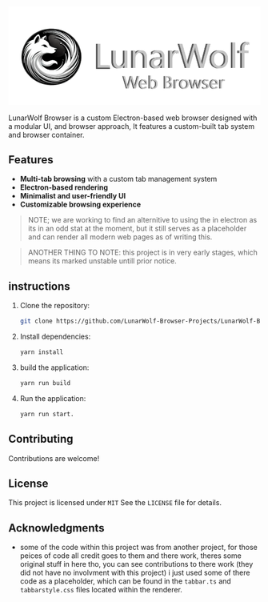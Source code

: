 ![LunarWolf Banner](static/app_banner/app_banner_refined.png)

LunarWolf Browser is a custom Electron-based web browser designed with a modular UI, and browser approach, It features a custom-built tab system and browser container.

## Features
- **Multi-tab browsing** with a custom tab management system
- **Electron-based rendering**
- **Minimalist and user-friendly UI**
- **Customizable browsing experience**

> NOTE; we are working to find an alternitive to using the <webviewtag> in electron as its in an odd stat at the moment, but it still serves as a placeholder and can render all modern web pages as of writing this.

> ANOTHER THING TO NOTE: this project is in very early stages, which means its marked unstable untill prior notice.

## instructions
1. Clone the repository:
   ```sh
   git clone https://github.com/LunarWolf-Browser-Projects/LunarWolf-Browser-Desktop.git
   ```
2. Install dependencies:
   ```sh
   yarn install
   ```
3. build the application:
   ```sh
   yarn run build
   ```
4. Run the application:
   ```sh
   yarn run start.
   ```

## Contributing
Contributions are welcome!

## License
This project is licensed under `MIT` See the `LICENSE` file for details.

## Acknowledgments
- some of the code within this project was from another project, for those peices of code all credit goes to them and there work, theres some original stuff in here tho, you can see contributions to there work (they did not have no involvment with this project) i just used some of there code as a placeholder, which can be found in the `tabbar.ts` and `tabbarstyle.css` files located within the renderer.
